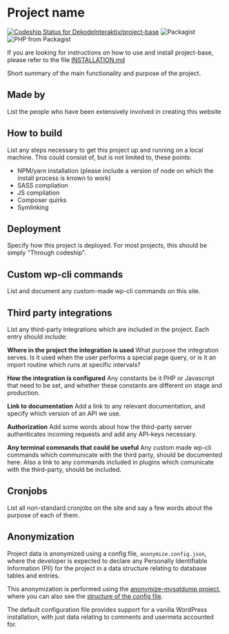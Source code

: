 # Project name

[![Codeship Status for DekodeInteraktiv/project-base](https://app.codeship.com/projects/cfcc97d0-e821-0137-aead-6e1368c7cbd1/status?branch=master)](https://app.codeship.com/projects/373906)
![Packagist](https://img.shields.io/packagist/v/dekode/project-base.svg)
![PHP from Packagist](https://img.shields.io/packagist/php-v/dekode/project-base.svg)

If you are looking for instructions on how to use and install project-base, please refer to the file [INSTALLATION.md](./INSTALLATION.md)

Short summary of the main functionality and purpose of the project.

## Made by

 List the people who have been extensively involved in creating this website

## How to build

List any steps necessary to get this project up and running on a local machine. This could consist of, but is not limited to, these points:

- NPM/yarn installation (please include a version of node on which the install process is known to work)
- SASS compilation
- JS compilation
- Composer quirks
- Symlinking

## Deployment
Specify how this project is deployed. For most projects, this should be simply "Through codeship".

## Custom wp-cli commands
List and document any custom-made wp-cli commands on this site.

## Third party integrations
List any third-party integrations which are included in the project. Each entry should include:

**Where in the project the integration is used**
What purpose the integration serves. Is it used when the user performs a special page query, or is it an import routine which runs at specific intervals?

**How the integration is configured**
Any constants be it PHP or Javascript that need to be set, and whether these constants are different on stage and production.

**Link to documentation**
Add a link to any relevant documentation, and specify which version of an API we use.

**Authorization**
Add some words about how the third-party server authenticates incoming requests and add any API-keys necessary.

**Any terminal commands that could be useful**
Any custom made wp-cli commands which communicate with the third party, should be documented here. Also a link to any commands included in plugins which comunicate with the third-party, should be included.

## Cronjobs
List all non-standard cronjobs on the site and say a few words about the purpose of each of them.

## Anonymization
Project data is anonymized using a config file, `anonymize.config.json`, where the developer is expected to declare any Personally Identifiable Information (PII) for the project in a data structure relating to database tables and entries.

This anonymization is performed using the [anonymize-mysqldump project](https://github.com/humanmade/go-anonymize-mysqldump), where you can also see the [structure of the config file](https://github.com/humanmade/go-anonymize-mysqldump#config-file).

The default configuration file provides support for a vanilla WordPress installation, with just data relating to comments and usermeta accounted for.
